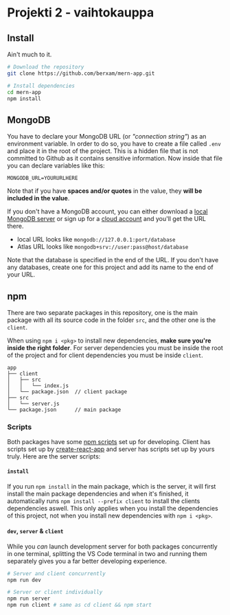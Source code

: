# Projekti 2 - vaihtokauppa



## Install

Ain't much to it.

```sh
# Download the repository
git clone https://github.com/berxam/mern-app.git

# Install dependencies
cd mern-app
npm install
```



## MongoDB

You have to declare your MongoDB URL (or *"connection string"*) as an environment variable. In order to do so, you have to create a file called ```.env``` and place it in the root of the project. This is a hidden file that is not committed to Github as it contains sensitive information. Now inside that file you can declare variables like this:
```
MONGODB_URL=YOURURLHERE
```

Note that if you have **spaces and/or quotes** in the value, they **will be included in the value**.

If you don't have a MongoDB account, you can either download a [local MongoDB server](https://www.mongodb.com/download-center/community) or sign up for a [cloud account](https://www.mongodb.com/cloud/atlas/register) and you'll get the URL there.

- local URL looks like ```mongodb://127.0.0.1:port/database```
- Atlas URL looks like ```mongodb+srv://user:pass@host/database```

Note that the database is specified in the end of the URL. If you don't have any databases, create one for this project and add its name to the end of your URL.



## npm

There are two separate packages in this repository, one is the main package with all its source code in the folder ```src```, and the other one is the ```client```.

When using ```npm i <pkg>``` to install new dependencies, **make sure you're inside the right folder**. For server dependencies you must be inside the root of the project and for client dependencies you must be inside ```client```.

```
app
├── client
│   ├── src
│   │   └── index.js
│   └── package.json  // client package
├── src
│   └── server.js
└── package.json      // main package
```

### Scripts

Both packages have some [npm scripts](https://docs.npmjs.com/misc/scripts) set up for developing. Client has scripts set up by [create-react-app](https://create-react-app.dev/) and server has scripts set up by yours truly. Here are the server scripts:

#### ```install```

If you run ```npm install``` in the main package, which is the server, it will first install the main package dependencies and when it's finished, it automatically runs ```npm install --prefix client``` to install the clients dependencies aswell. This only applies when you install the dependencies of this project, not when you install new dependencies with ```npm i <pkg>```.

#### ```dev```, ```server``` & ```client```

While you *can* launch development server for both packages concurrently in one terminal, splitting the VS Code terminal in two and running them separately gives you a far better developing experience.
```sh
# Server and client concurrently
npm run dev

# Server or client individually
npm run server
npm run client # same as cd client && npm start
```
